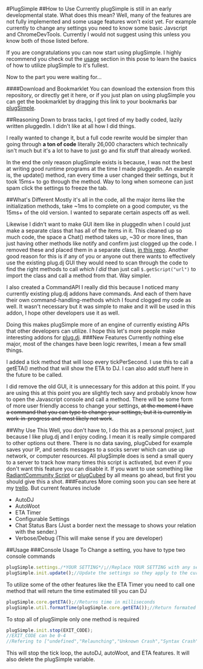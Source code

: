 #PlugSimple
##How to Use
Currently plugSimple is still in an early developmental state.  What does this mean?  Well, many of the features are not fully implemented and some usage features won't exist yet.  For example currently to change any settings you need to know some basic Javscript and ChromeDevTools.  Currently I would not suggest using this unless you know both of those listed before.

If you are congratulations you can now start using plugSimple.  I highly recommend you check out the [usage](#usage) section in this pose to learn the basics of how to utilize plugSimple to it's fullest.

Now to the part you were waiting for...

####Download and Bookmarklet
You can download the extension from this repository, or directly get it here, or if you just plan on using plugSimple you can get the bookmarklet by dragging this link to your bookmarks bar [plugSimple](javascript:alert("Hi")).

##Reasoning
Down to brass tacks, I got tired of my badly coded, lazily written pluggedIn.  I didn't like at all how I did things.

I really wanted to change it, but a full code rewrite would be simpler than going through **a ton of code** literally 26,000 characters which technically isn't much but it's a lot to have to just go and fix stuff that already worked.

In the end the only reason plugSimple exists is because, I was not the best at writing good runtime programs at the time I made pluggedIn.  An example is, the update() method, ran every time a user changed their settings, but it took 15ms+ to go through the method.  Way to long when someone can just spam click the settings to freeze the tab.

##What's Different
Mostly it's all in the code, all the major items like the initialization methods, take ~1ms to complete on a good computer, vs the 15ms+ of the old version.  I wanted to separate certain aspects off as well.

Likewise I didn't want to make GUI item like in pluggedIn when I could just make a separate class that has all of the items in it.  This cleaned up so much code, the space a Chat() method takes up, ~30 or more lines, than just having other methods like notify and confirm just clogged up the code.  I removed these and placed them in a separate class, [in this repo](https://github.com/itotallyrock/PlugInterfaceAPI).  Another good reason for this is if any of you or anyone out there wants to effectively use the existing plug.dj GUI they would need to scan through the code to find the right methods to call *which I did* than just call `$.getScript("url")` to import the class and call a method from that.  Way simpler.

I also created a CommandAPI I really did this because I noticed many currently existing plug.dj addons have commands.  And each of them have their own command-handling-methods which I found clogged my code as well.  It wasn't necessary but it was simple to make and it will be used in this addon, I hope other developers use it as well.

Doing this makes plugSimple more of an engine of currently existing APIs that other developers can utilize.  I hope this let's more people make interesting addons for [plug.dj](https://plug.dj).
###New Features
Currently nothing else major, most of the changes have been logic rewrites, I mean a few small things.

I added a tick method that will loop every tickPerSecond.  I use this to call a getETA() method that will show the ETA to DJ.  I can also add stuff here in the future to be called.

I did remove the old GUI, it is unnecessary for this addon at this point.  If you are using this at this point you are slightly tech savy and probably know how to open the Javascript console and call a method.  There will be some form of more user friendly access to change your settings, ~~at the moment I have a command that you can type to change your settings, but it is currently in work-in-progress and most likely not work~~.

##Why Use This
Well, you don't have to, I do this as a personal project, just because I like plug.dj and I enjoy coding.  I mean it is really simple compared to other options out there.  There is no data saving, plugCubed for example saves your IP, and sends messages to a socks server which can use up network, or computer resources.  All plugSimple does is send a small query to a server to track how many times this script is activated, but even if you don't want this feature you can disable it.  If you want to use something like [RadiantCommunity Script](https://rcs.radiant.dj/) or [plugCubed](https://plugcubed.net/) by all means go ahead, but first you should give this a shot.
###Features
More coming soon you can see here at my [trello](https://trello.com/b/c3ioChoJ/plugsimple).
But current features include
* AutoDJ
* AutoWoot
* ETA Timer
* Configurable Settings
* Chat Status Bars (Just a border next the message to shows your relation with the sender.)
* Verbose/Debug (This will make sense if you are developer)

##Usage
###Console Usage
To Change a setting, you have to type two console commands
```javascript
plugSimple.settings./*YOUR SETTING*/;//Replace YOUR SETTING with any setting value ie. autodj, autowoot, verbose, etc.
plugSimple.init.update();//Update the settings so they apply to the current instance (also saves your settings)
```
To utilize some of the other features like the ETA Timer you need to call one method that will return the time estimated till you can DJ
```javascript
plugSimple.core.getETA();//Returns time in milliseconds
plugSimple.util.formatTime(plugSimple.core.getETA());//Return formated ETA HH:MM:SS
```
To stop all of plugSimple only one method is required
```javascript
plugSimple.init.stop(EXIT_CODE);
//EXIT_CODE can be 0-4
//Refering to ["undefined","Relaunching","Unknown Crash","Syntax Crash","Stuck in loop"]
```
This will stop the tick loop, the autoDJ, autoWoot, and ETA features.  It will also delete the plugSimple variable.
